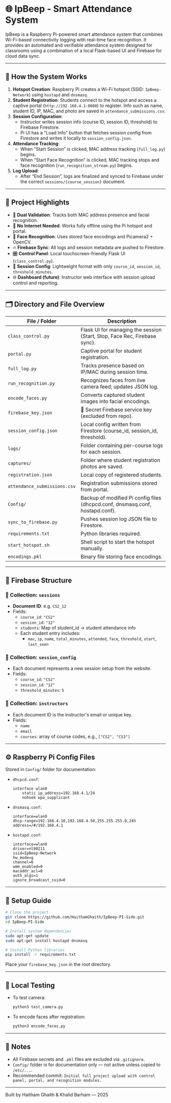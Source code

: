 # 🌐 IpBeep - Smart Attendance System

IpBeep is a Raspberry Pi-powered smart attendance system that combines Wi-Fi-based connectivity logging with real-time face recognition. It provides an automated and verifiable attendance system designed for classrooms using a combination of a local Flask-based UI and Firebase for cloud data sync.

---

## 🔧 How the System Works

1. **Hotspot Creation**: Raspberry Pi creates a Wi-Fi hotspot (SSID: `IpBeep-Network`) using `hostapd` and `dnsmasq`.
2. **Student Registration**: Students connect to the hotspot and access a captive portal (`http://192.168.4.1:8080`) to register. Info such as name, student ID, IP, MAC, and photo are saved in `attendance_submissions.csv`.
3. **Session Configuration**:
    - Instructor writes session info (course ID, session ID, threshold) to Firebase Firestore.
    - Pi UI has a "Load Info" button that fetches session config from Firestore and writes it locally to `session_config.json`.
4. **Attendance Tracking**:
    - When “Start Session” is clicked, MAC address tracking (`full_log.py`) begins.
    - When “Start Face Recognition” is clicked, MAC tracking stops and face recognition (`run_recognition_stream.py`) begins.
5. **Log Upload**:
    - After “End Session”, logs are finalized and synced to Firebase under the correct `sessions/{course_session}` document.

---

## 🧠 Project Highlights

- 🔐 **Dual Validation**: Tracks both MAC address presence and facial recognition.
- 📡 **No Internet Needed**: Works fully offline using the Pi hotspot and portal.
- 🧠 **Face Recognition**: Uses stored face encodings and Picamera2 + OpenCV.
- 🔥 **Firebase Sync**: All logs and session metadata are pushed to Firestore.
- 🎛 **Control Panel**: Local touchscreen-friendly Flask UI (`class_control.py`).
- 📁 **Session Config**: Lightweight format with only `course_id`, `session_id`, `threshold_minutes`.
- 🌐 **Dashboard (future)**: Instructor web interface with session upload control and reporting.

---

## 🗂 Directory and File Overview

| File / Folder                | Description |
|-----------------------------|-------------|
| `class_control.py`          | Flask UI for managing the session (Start, Stop, Face Rec, Firebase sync). |
| `portal.py`                 | Captive portal for student registration. |
| `full_log.py`               | Tracks presence based on IP/MAC during session time. |
| `run_recognition.py`        | Recognizes faces from live camera feed; updates JSON log. |
| `encode_faces.py`           | Converts captured student images into facial encodings. |
| `firebase_key.json`         | 🔐 Secret Firebase service key (excluded from repo). |
| `session_config.json`       | Local config written from Firestore (course_id, session_id, threshold). |
| `logs/`                     | Folder containing per-course logs for each session. |
| `captures/`                 | Folder where student registration photos are saved. |
| `registration.json`         | Local copy of registered students. |
| `attendance_submissions.csv`| Registration submissions stored from portal. |
| `Config/`                   | Backup of modified Pi config files (dhcpcd.conf, dnsmasq.conf, hostapd.conf). |
| `sync_to_firebase.py`       | Pushes session log JSON file to Firestore. |
| `requirements.txt`          | Python libraries required. |
| `start_hotspot.sh`          | Shell script to start the hotspot manually. |
| `encodings.pkl`             | Binary file storing face encodings. |

---

## 📂 Firebase Structure

### 🔹 Collection: `sessions`
- **Document ID**: e.g. `CS2_12`
- Fields:
  - `course_id`: `"CS2"`
  - `session_id`: `"12"`
  - `students`: Map of student_id → student attendance info
  - Each student entry includes:
    - `mac`, `ip`, `name`, `total_minutes`, `attended`, `face`, `threshold`, `start`, `last_seen`

### 🔹 Collection: `session_config`
- Each document represents a new session setup from the website.
- Fields:
  - `course_id`: `"CS2"`
  - `session_id`: `"12"`
  - `threshold_minutes`: `5`

### 🔹 Collection: `instructors`
- Each document ID is the instructor's email or unique key.
- Fields:
  - `name`
  - `email`
  - `courses`: array of course codes, e.g., `["CS2", "CS3"]`

---

## ⚙ Raspberry Pi Config Files

Stored in `Config/` folder for documentation:
- `dhcpcd.conf`:
  ```
  interface wlan0
      static ip_address=192.168.4.1/24
      nohook wpa_supplicant
  ```
- `dnsmasq.conf`:
  ```
  interface=wlan0
  dhcp-range=192.168.4.10,192.168.4.50,255.255.255.0,24h
  address=/#/192.168.4.1
  ```
- `hostapd.conf`:
  ```
  interface=wlan0
  driver=nl80211
  ssid=IpBeep-Network
  hw_mode=g
  channel=6
  wmm_enabled=0
  macaddr_acl=0
  auth_algs=1
  ignore_broadcast_ssid=0
  ```

---

## 🚀 Setup Guide

```bash
# Clone the project
git clone https://github.com/HaithamGhaith/IpBeep-PI-Side.git
cd IpBeep-PI-Side

# Install system dependencies
sudo apt-get update
sudo apt-get install hostapd dnsmasq

# Install Python libraries
pip install -r requirements.txt
```

Place your `firebase_key.json` in the root directory.

---

## 🧪 Local Testing

- To test camera:
  ```bash
  python3 test_camera.py
  ```
- To encode faces after registration:
  ```bash
  python3 encode_faces.py
  ```

---

## 📌 Notes

- All Firebase secrets and `.pkl` files are excluded via `.gitignore`.
- `Config/` folder is for documentation only — not active unless copied to `/etc/...`.
- Recommended commit: `Initial full project upload with control panel, portal, and recognition modules.`

---

Built by Haitham Ghaith & Khalid Barham — 2025
